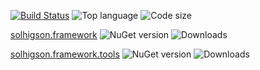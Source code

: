[![Build Status](https://dev.azure.com/solhigson/solhigson-public/_apis/build/status/solhigson-public.solhigson.framework?branchName=master)](https://dev.azure.com/solhigson/solhigson-public/_build/latest?definitionId=1&branchName=master) ![Top language](https://img.shields.io/github/languages/top/solhigson-public/solhigson.framework) ![Code size](https://img.shields.io/github/languages/code-size/solhigson-public/solhigson.framework)

[solhigson.framework](https://www.nuget.org/packages/solhigson.framework) ![NuGet version](https://img.shields.io/nuget/v/solhigson.framework) ![Downloads](https://img.shields.io/nuget/dt/solhigson.framework)

[solhigson.framework.tools](https://www.nuget.org/packages/solhigson.framework.tools) ![NuGet version](https://img.shields.io/nuget/v/solhigson.framework.tools?logo=solhigson.framework.tools) ![Downloads](https://img.shields.io/nuget/dt/solhigson.framework.tools)